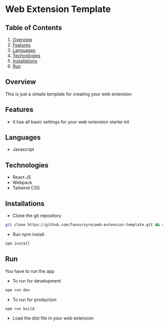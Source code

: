 # Web Extension Template

## Table of Contents

1. [Overview](#overview)
2. [Features](#features)
3. [Languages](#languages)
4. [Technologies](#technologies)
5. [Installations](#installations)
6. [Run](#run)

## Overview

This is just a simple template for creating your web extension

## Features

- It has all basic settings for your web extension starter kit

## Languages

- Javascript

## Technologies

- React JS
- Webpack
- Tailwind CSS

## Installations

- Clone the git repository

```bash
git clone https://github.com/favoursyre/web-extension-template.git && cd web-extension-template
```

- Run npm install

```bash
npm install
```

## Run

You have to run the app

- To run for development

```bash
npm run dev
```

- To run for production

```bash
npm run build
```

- Load the dist file in your web extension
